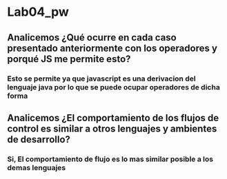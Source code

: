 # Lab04_pw

## Analicemos ¿Qué ocurre en cada caso presentado anteriormente con los operadores y porqué JS me permite esto?
### Esto se permite ya que javascript es una derivacion del lenguaje java por lo que se puede ocupar operadores de dicha forma

## Analicemos ¿El comportamiento de los flujos de control es similar a otros lenguajes y ambientes de desarrollo?
### Si, El comportamiento de flujo es lo mas similar posible a los demas lenguajes
